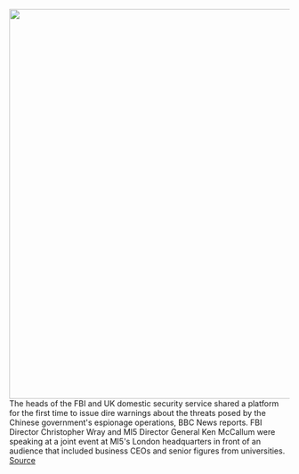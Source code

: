 <img src='https://cdn.vox-cdn.com/thumbor/F49uExlCT7HkzGAeFKobmd3mwnQ=/0x0:5412x3608/1200x800/filters:focal(2274x1372:3138x2236)/cdn.vox-cdn.com/uploads/chorus_image/image/71055710/1241736194.0.jpg' width='700px' /><br/>
The heads of the FBI and UK domestic security service shared a platform for the first time to issue dire warnings about the threats posed by the Chinese government's espionage operations, BBC News reports. FBI Director Christopher Wray and MI5 Director General Ken McCallum were speaking at a joint event at MI5's London headquarters in front of an audience that included business CEOs and senior figures from universities.
<a href='https://www.theverge.com/2022/7/7/23198045/fbi-mi5-chinese-government-spying-warning'> Source <a/>